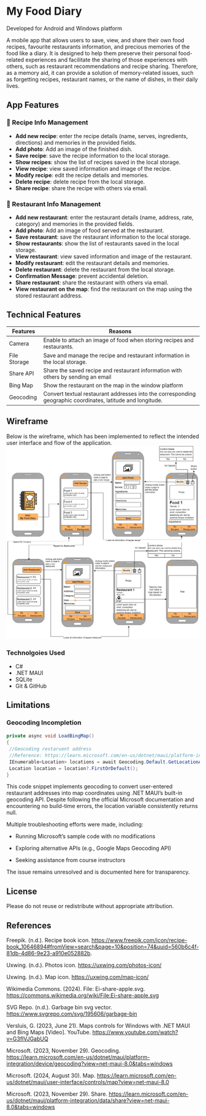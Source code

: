 # My Food Diary 
Developed for Android and Windows platform

A mobile app that allows users to save, view, and share their own food recipes, favourite restaurants information, and precious memories of the food like a diary. It is designed to help them preserve their personal food-related experiences and facilitate the sharing of those experiences with others, such as restaurant recommendations and recipe sharing. Therefore, as a memory aid, it can provide a solution of memory-related issues, such as forgetting recipes, restaurant names, or the name of dishes, in their daily lives.

## App Features
### 🧾 Recipe Info Management
  * **Add new recipe**: enter the recipe details (name, serves, ingredients, directions) and memories in the provided fields.
  * **Add photo**: Add an image of the finished dish.
  * **Save recipe**: save the recipe information to the local storage.
  * **Show recipes**: show the list of recipes saved in the local storage.
  * **View recipe**: view saved information and image of the recipe.
  * **Modify recipe**: edit the recipe details and memories.
  * **Delete recipe**: delete recipe from the local storage. 
  * **Share recipe**: share the recipe with others via email.

 ### 🍴 Restaurant Info Management
  * **Add new restaurant**: enter the restaurant details (name, address, rate, category) and memories in the provided fields.
  * **Add photo**: Add an image of food served at the restaurant.
  * **Save restaurant**: save the restaurant information to the local storage.
  * **Show restaurants**: show the list of restaurants saved in the local storage.
  * **View restaurant**: view saved information and image of the restaurant.
  * **Modify restaurant**: edit the restaurant details and memories.
  * **Delete restaurant**: delete the restaurant from the local storage. 
  * **Confirmation Message**: prevent accidental deletion.
  * **Share restaurant**: share the restaurant with others via email.
  * **View restaurant on the map**: find the restaurant on the map using the stored restaurant address.

## Technical Features
Features|Reasons
---|---|
Camera|Enable to attach an image of food when storing recipes and restaurants.|
File Storage|Save and manage the recipe and restaurant information in the local storage.|
Share API|Share the saved recipe and restaurant information with others by sending an email|
Bing Map|Show the restaurant on the map in the window platform|
Geocoding|Convert textual restaurant addresses into the corresponding geographic coordinates, latitude and longitude.|


## Wireframe
Below is the wireframe, which has been implemented to reflect the intended user interface and flow of the application.
![Wireframe of My Food Diary](images/UpdatedWireframe.jpg)

### Technolgoies Used
* C#
* .NET MAUI
* SQLite 
* Git & GitHub

## Limitations
### Geocoding Incompletion
```csharp
private async void LoadBingMap()
{
 //Geocoding restaruent address
 //Reference: https://learn.microsoft.com/en-us/dotnet/maui/platform-integration/device/geocoding?view=net-maui-8.0&tabs=windows
 IEnumerable<Location> locations = await Geocoding.Default.GetLocationAsync(_address);
 Location location = location?.FirstOrDefault();
}
```
This code snippet implements geocoding to convert user-entered restaurant addresses into map coordinates using .NET MAUI’s built-in geocoding API. Despite following the official Microsoft documentation and encountering no build-time errors, the location variable consistently returns null.

Multiple troubleshooting efforts were made, including:

* Running Microsoft’s sample code with no modifications

* Exploring alternative APIs (e.g., Google Maps Geocoding API)

* Seeking assistance from course instructors

The issue remains unresolved and is documented here for transparency. 

## License

Please do not reuse or redistribute without appropriate attribution.

## References
Freepik. (n.d.). Recipe book icon. https://www.freepik.com/icon/recipe-book_10646894#fromView=search&page=10&position=74&uuid=560b6c4f-81db-4d86-9e23-a910e052882b.

Uxwing. (n.d.). Photos icon. https://uxwing.com/photos-icon/

Uxwing. (n.d.). Map icon. https://uxwing.com/map-icon/

Wikimedia Commons. (2024). File: Ei-share-apple.svg. https://commons.wikimedia.org/wiki/File:Ei-share-apple.svg

SVG Repo. (n.d.). Garbage bin svg vector. https://www.svgrepo.com/svg/195606/garbage-bin 

Versluis, G. (2023, June 21). Maps controls for Windows with .NET MAUI and Bing Maps [Video]. YouTube. https://www.youtube.com/watch?v=G3fIVJGabUQ

Microsoft. (2023, November 29). Geocoding. https://learn.microsoft.com/en-us/dotnet/maui/platform-integration/device/geocoding?view=net-maui-8.0&tabs=windows 

Microsoft. (2024, August 30). Map. https://learn.microsoft.com/en-us/dotnet/maui/user-interface/controls/map?view=net-maui-8.0

Microsoft. (2023, November 29). Share. https://learn.microsoft.com/en-us/dotnet/maui/platform-integration/data/share?view=net-maui-8.0&tabs=windows 

